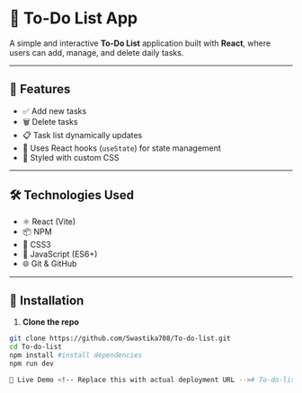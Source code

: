 # 📝 To-Do List App

A simple and interactive **To-Do List** application built with **React**, where users can add, manage, and delete daily tasks.

---

## 🚀 Features

- ✅ Add new tasks
- 🗑️ Delete tasks
- 📋 Task list dynamically updates
- 💾 Uses React hooks (`useState`) for state management
- 🎨 Styled with custom CSS

---
## 🛠️ Technologies Used

- ⚛️ React (Vite)
- 📦 NPM
- 💅 CSS3
- 🧠 JavaScript (ES6+)
- 🌐 Git & GitHub

---

## 🔧 Installation

1. **Clone the repo**  
```bash
git clone https://github.com/Swastika708/To-do-list.git
cd To-do-list
npm install #install dependencies
npm run dev

🔗 Live Demo <!-- Replace this with actual deployment URL --># To-do-list
